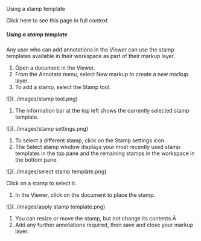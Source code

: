 Using a stamp template

Click here to see this page in full context

#####  Using a stamp template

Any user who can add annotations in the Viewer can use the stamp templates
available in their workspace as part of their markup layer.

  1. Open a document in the Viewer. 
  2. From the Annotate menu, select New markup to create a new markup layer. 
  3. To add a stamp, select the Stamp tool. 

![](../images/stamp tool.png)

  1. The information bar at the top left shows the currently selected stamp template. 

![](../images/stamp settings.png)

  1. To select a different stamp, click on the Stamp settings icon. 
  2. The Select stamp window displays your most recently used stamp templates in the top pane and the remaining stamps in the workspace in the bottom pane. 

![](../images/select stamp template.png)

Click on a stamp to select it.

  1. In the Viewer, click on the document to place the stamp. 

![](../images/apply stamp template.png)

  1. You can resize or move the stamp, but not change its contents.Â 
  2. Add any further annotations required, then save and close your markup layer. 


